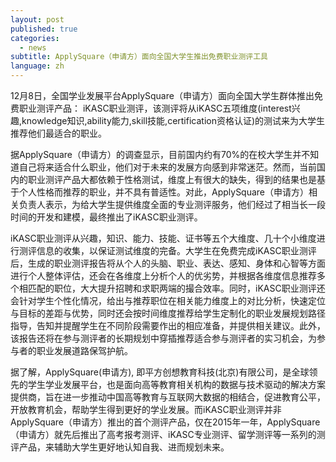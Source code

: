 ```yaml
---
layout: post
published: true
categories:
  - news
subtitle: ApplySquare（申请方）面向全国大学生推出免费职业测评工具
language: zh
---
```

12月8日，全国学业发展平台ApplySquare（申请方）面向全国大学生群体推出免费职业测评产品： iKASC职业测评，该测评将从iKASC五项维度(interest兴趣,knowledge知识,ability能力,skill技能,certification资格认证)的测试来为大学生推荐他们最适合的职业。

据ApplySquare（申请方）的调查显示，目前国内约有70%的在校大学生并不知道自己将来适合什么职业，他们对于未来的发展方向感到非常迷茫。然而，当前国内的职业测评产品大都依赖于性格测试，维度上有很大的缺失，得到的结果也是基于个人性格而推荐的职业，并不具有普适性。对此，ApplySquare（申请方）相关负责人表示，为给大学生提供维度全面的专业测评服务，他们经过了相当长一段时间的开发和建模，最终推出了iKASC职业测评。

iKASC职业测评从兴趣，知识、能力、技能、证书等五个大维度、几十个小维度进行测评信息的收集，以保证测试维度的完备。大学生在免费完成iKASC职业测评后，生成的职业测评报告将从个人的头脑、职业、表达、感知、身体和心智等方面进行个人整体评估，还会在各维度上分析个人的优劣势，并根据各维度信息推荐多个相匹配的职位，大大提升招聘和求职两端的撮合效率。同时，iKASC职业测评还会针对学生个性化情况，给出与推荐职位在相关能力维度上的对比分析，快速定位与目标的差距与优势，同时还会按时间维度推荐给学生定制化的职业发展规划路径指导，告知并提醒学生在不同阶段需要作出的相应准备，并提供相关建议。此外，该报告还将在参与测评者的长期规划中穿插推荐适合参与测评者的实习机会，为参与者的职业发展道路保驾护航。

据了解，ApplySquare(申请方), 即平方创想教育科技(北京)有限公司，是全球领
先的学生学业发展平台，也是面向高等教育相关机构的数据与技术驱动的解决方案提供商，旨在进一步推动中国高等教育与互联网大数据的相结合，促进教育公平，开放教育机会，帮助学生得到更好的学业发展。而iKASC职业测评并非ApplySquare（申请方）推出的首个测评产品，仅在2015年一年，ApplySquare（申请方）就先后推出了高考报考测评、iKASC专业测评、留学测评等一系列的测评产品，来辅助大学生更好地认知自我、进而规划未来。
